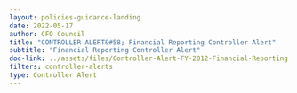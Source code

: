 ```yaml
---
layout: policies-guidance-landing 
date: 2022-05-17
author: CFO Council
title: "CONTROLLER ALERT&#58; Financial Reporting Controller Alert"
subtitle: "Financial Reporting Controller Alert"
doc-link: ../assets/files/Controller-Alert-FY-2012-Financial-Reporting.pdf
filters: controller-alerts
type: Controller Alert
---
```

